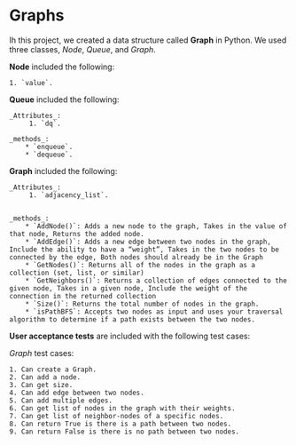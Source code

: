 # Graphs

Ih this project, we created a data structure called **Graph** in Python. We used three classes, _Node_, _Queue_, and _Graph_.

**Node** included the following:

    1. `value`.

**Queue** included the following:

    _Attributes_:
         1. `dq`.

    _methods_:
        * `enqueue`.
        * `dequeue`.


**Graph** included the following:

    _Attributes_:
         1. `adjacency_list`.


    _methods_:
        * `AddNode()`: Adds a new node to the graph, Takes in the value of that node, Returns the added node.
        * `AddEdge()`: Adds a new edge between two nodes in the graph, Include the ability to have a “weight”, Takes in the two nodes to be connected by the edge, Both nodes should already be in the Graph
        * `GetNodes()`: Returns all of the nodes in the graph as a collection (set, list, or similar)
        * `GetNeighbors()`: Returns a collection of edges connected to the given node, Takes in a given node, Include the weight of the connection in the returned collection
        * `Size()`: Returns the total number of nodes in the graph.
        * `isPathBFS`: Accepts two nodes as input and uses your traversal algorithm to determine if a path exists between the two nodes.


**User acceptance tests** are included with the following test cases:

*Graph* test cases:

    1. Can create a Graph.
    2. Can add a node.
    3. Can get size.
    4. Can add edge between two nodes.
    5. Can add multiple edges.
    6. Can get list of nodes in the graph with their weights.
    7. Can get list of neighbor-nodes of a specific nodes.
    8. Can return True is there is a path between two nodes.
    9. Can return False is there is no path between two nodes.
